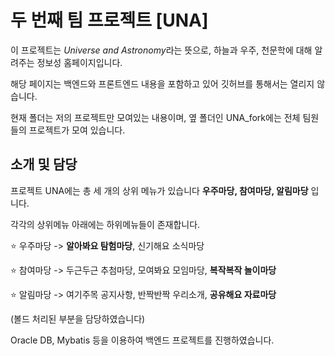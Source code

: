 # 두 번째 팀 프로젝트 [UNA]

이 프로젝트는 <i>Universe and Astronomy</i>라는 뜻으로, 하늘과 우주, 천문학에 대해 알려주는 정보성 홈페이지입니다.

해당 페이지는 백엔드와 프론트엔드 내용을 포함하고 있어 깃허브를 통해서는 열리지 않습니다.

현재 폴더는 저의 프로젝트만 모여있는 내용이며, 옆 폴더인 UNA_fork에는 전체 팀원들의 프로젝트가 모여 있습니다.


## 소개 및 담당

프로젝트 UNA에는 총 세 개의 상위 메뉴가 있습니다 <b>우주마당, 참여마당, 알림마당</b> 입니다.

각각의 상위메뉴 아래에는 하위메뉴들이 존재합니다. 

⭐ 우주마당 -> <b>알아봐요 탐험마당</b>, 신기해요 소식마당

⭐ 참여마당 -> 두근두근 추첨마당, 모여봐요 모임마당, <b>복작복작 놀이마당</b>

⭐ 알림마당 -> 여기주목 공지사항, 반짝반짝 우리소개, <b>공유해요 자료마당</b>

(볼드 처리된 부분을 담당하였습니다)

Oracle DB, Mybatis 등을 이용하여 백엔드 프로젝트를 진행하였습니다. 
